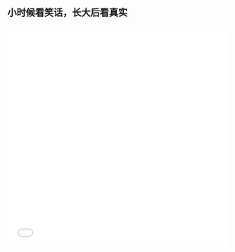 ## 小时候看笑话，长大后看真实

<iframe src="//player.bilibili.com/player.html?aid=285774045&bvid=BV1uf4y127Ab&cid=200053607&page=2&danmaku=0&high_quality=1" allowfullscreen="true" width="100%" height="500" scrolling="no" frameborder="0" sandbox="allow-popups allow-top-navigation allow-same-origin allow-forms allow-scripts"></iframe>
